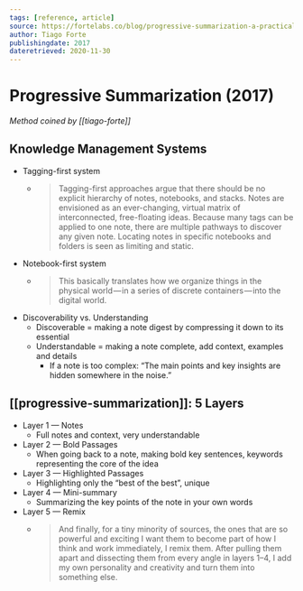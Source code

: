 ```yaml
---
tags: [reference, article]
source: https://fortelabs.co/blog/progressive-summarization-a-practical-technique-for-designing-discoverable-notes/
author: Tiago Forte
publishingdate: 2017
dateretrieved: 2020-11-30
---
```


# Progressive Summarization (2017)

*Method coined by [[tiago-forte]]*

## Knowledge Management Systems

- Tagging-first system
  - > Tagging-first approaches argue that there should be no explicit hierarchy of notes, notebooks, and stacks. Notes are envisioned as an ever-changing, virtual matrix of interconnected, free-floating ideas. Because many tags can be applied to one note, there are multiple pathways to discover any given note. Locating notes in specific notebooks and folders is seen as limiting and static. 
- Notebook-first system
  - > This basically translates how we organize things in the physical world — in a series of discrete containers — into the digital world. 
- Discoverability vs. Understanding
  - Discoverable = making a note digest by compressing it down to its essential
  - Understandable = making a note complete, add context, examples and details
    - If a note is too complex: “The main points and key insights are hidden somewhere in the noise.”

## [[progressive-summarization]]: 5 Layers

- Layer 1 — Notes
  - Full notes and context, very understandable
- Layer 2 — Bold Passages
  - When going back to a note, making bold key sentences, keywords representing the core of the idea
- Layer 3 — Highlighted Passages
  - Highlighting only the “best of the best”, unique
- Layer 4 — Mini-summary
  - Summarizing the key points of the note in your own words
- Layer 5 — Remix
  - > And finally, for a tiny minority of sources, the ones that are so powerful and exciting I want them to become part of how I think and work immediately, I remix them. After pulling them apart and dissecting them from every angle in layers 1–4, I add my own personality and creativity and turn them into something else.

